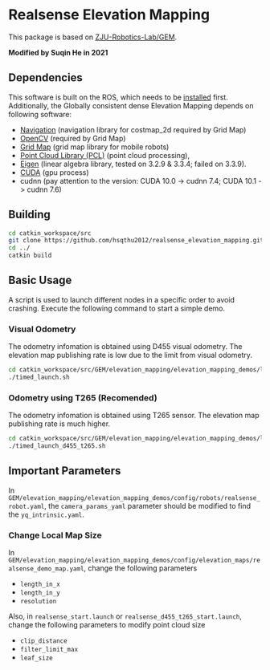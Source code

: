 # Realsense Elevation Mapping

This package is based on [ZJU-Robotics-Lab/GEM](https://github.com/ZJU-Robotics-Lab/GEM).

**Modified by Suqin He in 2021**

## Dependencies

This software is built on the ROS, which needs to be [installed](http://wiki.ros.org) first. Additionally, the Globally consistent dense Elevation Mapping depends on following software:

- [Navigation](http://wiki.ros.org/navigation?distro=melodic) (navigation library for costmap_2d required by Grid Map)
- [OpenCV](https://opencv.org/) (required by Grid Map)
- [Grid Map](https://github.com/anybotics/grid_map) (grid map library for mobile robots)
- [Point Cloud Library (PCL)](http://pointclouds.org/) (point cloud processing),
- [Eigen](http://eigen.tuxfamily.org) (linear algebra library, tested on 3.2.9 & 3.3.4; failed on 3.3.9).
- [CUDA](https://developer.nvidia.com/cuda-toolkit-archive) (gpu process)
- cudnn (pay attention to the version: CUDA 10.0 -> cudnn 7.4; CUDA 10.1 -> cudnn 7.6)

## Building

```bash
cd catkin_workspace/src
git clone https://github.com/hsqthu2012/realsense_elevation_mapping.git
cd ../
catkin build
```

## Basic Usage

A script is used to launch different nodes in a specific order to avoid crashing.
Execute the following command to start a simple demo.

### Visual Odometry

The odometry infomation is obtained using D455 visual odometry. The elevation map publishing rate is low due to the limit from visual odometry.

```bash
cd catkin_workspace/src/GEM/elevation_mapping/elevation_mapping_demos/launch
./timed_launch.sh
```

### Odometry using T265 (Recomended)

The odometry infomation is obtained using T265 sensor. The elevation map publishing rate is much higher.

```bash
cd catkin_workspace/src/GEM/elevation_mapping/elevation_mapping_demos/launch
./timed_launch_d455_t265.sh
```

## Important Parameters

In `GEM/elevation_mapping/elevation_mapping_demos/config/robots/realsense_robot.yaml`, the `camera_params_yaml` parameter should be modified to find the `yq_intrinsic.yaml`.

### Change Local Map Size

In `GEM/elevation_mapping/elevation_mapping_demos/config/elevation_maps/realsense_demo_map.yaml`, change the following parameters

- `length_in_x`
- `length_in_y`
- `resolution`

Also, in `realsense_start.launch` or `realsense_d455_t265_start.launch`, change the following parameters to modify point cloud size

- `clip_distance`
- `filter_limit_max`
- `leaf_size`
